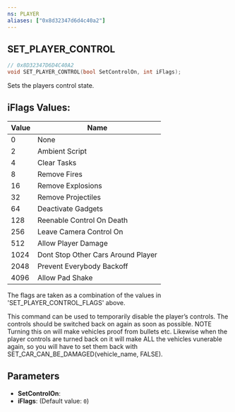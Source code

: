 ```yaml
---
ns: PLAYER
aliases: ["0x8d32347d6d4c40a2"]
---
```

## SET_PLAYER_CONTROL

```c
// 0x8D32347D6D4C40A2
void SET_PLAYER_CONTROL(bool SetControlOn, int iFlags);
```

Sets the players control state.

## iFlags Values:
| Value | Name |
| --- | --- |
| 0 | None |
| 2 | Ambient Script |
| 4 | Clear Tasks |
| 8 | Remove Fires |
| 16 | Remove Explosions |
| 32 | Remove Projectiles |
| 64 | Deactivate Gadgets |
| 128 | Reenable Control On Death |
| 256 | Leave Camera Control On |
| 512 | Allow Player Damage |
| 1024 | Dont Stop Other Cars Around Player |
| 2048 | Prevent Everybody Backoff |
| 4096 | Allow Pad Shake |


The flags are taken as a combination of the values in 'SET_PLAYER_CONTROL_FLAGS' above.

This command can be used to temporarily disable the player’s controls. The controls should be switched back on again as soon as possible. NOTE Turning this on will make vehicles proof from bullets etc. Likewise when the player controls are turned back on it will make ALL the vehicles vunerable again, so you will have to set them back with SET_CAR_CAN_BE_DAMAGED(vehicle_name, FALSE).


## Parameters
* **SetControlOn**: 
* **iFlags**: (Default value: `0`)
